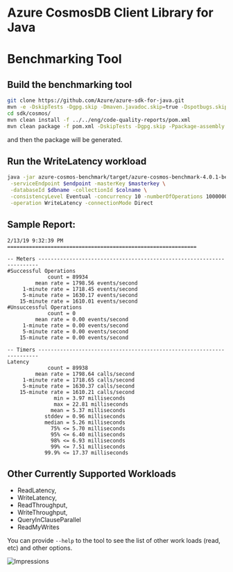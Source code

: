 # Azure CosmosDB Client Library for Java

# Benchmarking Tool

## Build the benchmarking tool

```bash
git clone https://github.com/Azure/azure-sdk-for-java.git
mvn -e -DskipTests -Dgpg.skip -Dmaven.javadoc.skip=true -Dspotbugs.skip=true  -Dcheckstyle.skip=true  -Drevapi.skip=true clean install
cd sdk/cosmos/
mvn clean install -f ../../eng/code-quality-reports/pom.xml
mvn clean package -f pom.xml -DskipTests -Dgpg.skip -Ppackage-assembly
```

and then the package will be generated. 

## Run the WriteLatency workload

```bash
java -jar azure-cosmos-benchmark/target/azure-cosmos-benchmark-4.0.1-beta.3-jar-with-dependencies.jar \
 -serviceEndpoint $endpoint -masterKey $masterkey \
 -databaseId $dbname -collectionId $colname \
 -consistencyLevel Eventual -concurrency 10 -numberOfOperations 1000000 \
 -operation WriteLatency -connectionMode Direct
```

## Sample Report:

```
2/13/19 9:32:39 PM =============================================================

-- Meters ----------------------------------------------------------------------
#Successful Operations
             count = 89934
         mean rate = 1798.56 events/second
     1-minute rate = 1718.45 events/second
     5-minute rate = 1630.17 events/second
    15-minute rate = 1610.01 events/second
#Unsuccessful Operations
             count = 0
         mean rate = 0.00 events/second
     1-minute rate = 0.00 events/second
     5-minute rate = 0.00 events/second
    15-minute rate = 0.00 events/second

-- Timers ----------------------------------------------------------------------
Latency
             count = 89938
         mean rate = 1798.64 calls/second
     1-minute rate = 1718.65 calls/second
     5-minute rate = 1630.37 calls/second
    15-minute rate = 1610.21 calls/second
               min = 3.97 milliseconds
               max = 22.81 milliseconds
              mean = 5.37 milliseconds
            stddev = 0.96 milliseconds
            median = 5.26 milliseconds
              75% <= 5.70 milliseconds
              95% <= 6.40 milliseconds
              98% <= 6.93 milliseconds
              99% <= 7.51 milliseconds
            99.9% <= 17.37 milliseconds
```

## Other Currently Supported Workloads

* ReadLatency, 
* WriteLatency, 
* ReadThroughput, 
* WriteThroughput, 
* QueryInClauseParallel
* ReadMyWrites


You can provide ``--help`` to the tool to see the list of other work loads (read, etc) and other options. 



![Impressions](https://azure-sdk-impressions.azurewebsites.net/api/impressions/azure-sdk-for-java%2Fsdk%2Fcosmos%2Fmicrosoft-azure-cosmos-benchmark%2FREADME.png)
